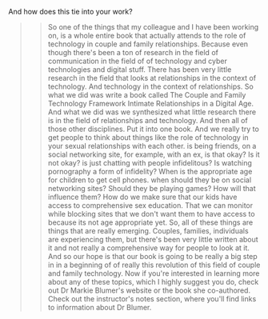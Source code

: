 And how does this tie into your work?
>> So one of the things that my colleague and I have been working on, is a whole
entire book that actually attends to the role of technology in couple and
family relationships. Because even though there's been a ton of research in the
field of communication in the field of of technology and cyber technologies and
digital stuff. There has been very little research in the field that looks at
relationships in the context of technology. And technology in the context of
relationships. So what we did was write a book called The Couple and Family
Technology Framework Intimate Relationships in a Digital Age. And what we did
was we synthesized what little research there is in the field of relationships
and technology. And then all of those other disciplines. Put it into one book.
And we really try to get people to think about things like the role of
technology in your sexual relationships with each other. is being friends, on a
social networking site, for example, with an ex, is that okay? Is it not okay?
is just chatting with people infidelitous? Is watching pornography a form of
infidelity? When is the appropriate age for children to get cell phones. when
should they be on social networking sites? Should they be playing games? How
will that influence them? How do we make sure that our kids have access to
comprehensive sex education. That we can monitor while blocking sites that we
don't want them to have access to because its not age appropriate yet. So, all
of these things are things that are really emerging. Couples, families,
individuals are experiencing them, but there's been very little written about
it and not really a comprehensive way for people to look at it. And so our hope
is that our book is going to be really a big step in in a beginning of of
really this revolution of this field of couple and family technology.
>> Now if you're interested in learning more about any of these topics, which I
highly suggest you do, check out Dr Markie Blumer's website or the book she
co-authored. Check out the instructor's notes section, where you'll find links
to information about Dr Blumer.
